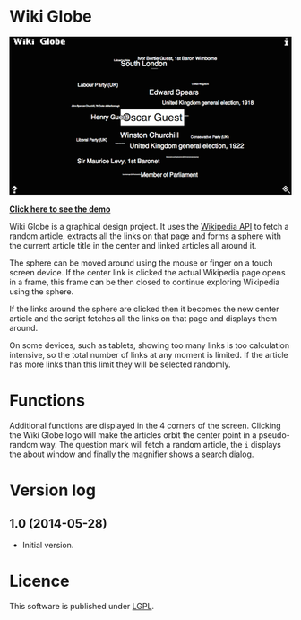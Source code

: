 # Wiki Globe

![Screenshot of Wiki Globe](screenshot.png)

[**Click here to see the demo**](link)

Wiki Globe is a graphical design project. It uses the [Wikipedia API](http://en.wikipedia.org/w/api.php) to fetch a random article, extracts all the links on that page and forms a sphere with the current article title in the center and linked articles all around it.

The sphere can be moved around using the mouse or finger on a touch screen device. If the center link is clicked the actual Wikipedia page opens in a frame, this frame can be then closed to continue exploring Wikipedia using the sphere.

If the links around the sphere are clicked then it becomes the new center article and the script fetches all the links on that page and displays them around.

On some devices, such as tablets, showing too many links is too calculation intensive, so the total number of links at any moment is limited. If the article has more links than this limit they will be selected randomly.

# Functions

Additional functions are displayed in the 4 corners of the screen. Clicking the Wiki Globe logo will make the articles orbit the center point in a pseudo-random way. The question mark will fetch a random article, the `i` displays the about window and finally the magnifier shows a search dialog.

# Version log

## 1.0 (2014-05-28)

* Initial version.

# Licence

This software is published under [LGPL](http://www.gnu.org/licenses/lgpl.html).
